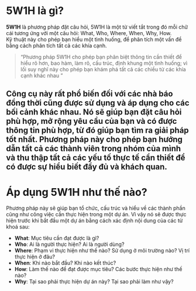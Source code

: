 # 5W1H là gì?  

**5W1H** là phương pháp đặt câu hỏi, 5W1H là một từ viết tắt trong đó mỗi chữ cái tương ứng với một câu hỏi: What, Who, Where, When, Why, How.  
Kỹ thuật này cho phép bạn hiểu một tình huống, để phân tích một vấn đề bằng cách phân tích tất cả các khía cạnh.    
> “Phương pháp 5W1H cho phép bạn phân biệt thông tin cần thiết để hiểu rõ hơn, bao hàm, làm rõ, cấu trúc, định khung một tình huống; vì lối suy nghĩ này cho phép bạn khám phá tất cả các chiều từ các khía cạnh khác nhau ”
>   
Công cụ này rất phổ biến đối với các nhà báo đồng thời cũng được sử dụng và áp dụng cho các bối cảnh khác nhau. Nó sẽ giúp bạn đặt câu hỏi phù hợp, mở rộng yêu cầu của bạn và có được thông tin phù hợp, từ đó giúp bạn tìm ra giải pháp tốt nhất. Phương pháp này cho phép bạn hướng dẫn tất cả các thành viên trong nhóm của mình và thu thập tất cả các yếu tố thực tế cần thiết để có được sự hiểu biết đầy đủ và khách quan.  
------
# Áp dụng 5W1H như thế nào?  

Phương pháp này sẽ giúp bạn tổ chức, cấu trúc và hiểu về các thành phần cũng như công việc cần thực hiện trong một dự án. Vì vậy nó sẽ được thực hiện trước khi bắt đầu một dự án bằng cách xác định nội dung của các từ khoá sau:  
- **What**: Mục tiêu cần đạt được là gì?    
- **Who**: Ai là người thực hiện? Ai là người dùng?    
- **Where**: Phạm vi thực hiện như thế nào? Sử dụng ở môi trường nào? Vị trí thực hiện ở đâu?    
- **When**: Khi nào bắt đầu? Khi nào kết thúc?    
- **How**: Làm thế nào để đạt được mục tiêu? Các bước thực hiện như thế nào?    
- **Why**: Tại sao phải thực hiện dự án này? Tại sao phải làm như vậy?
